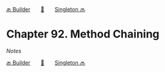 [🔙 Builder][previous-chapter]&nbsp;&nbsp;&nbsp;&nbsp;&nbsp;&nbsp;&nbsp;[🏡][readme]&nbsp;&nbsp;&nbsp;&nbsp;&nbsp;&nbsp;&nbsp;[Singleton 🔜][upcoming-chapter]

# Chapter 92. Method Chaining

_Notes_

[🔙 Builder][previous-chapter]&nbsp;&nbsp;&nbsp;&nbsp;&nbsp;&nbsp;&nbsp;[🏡][readme]&nbsp;&nbsp;&nbsp;&nbsp;&nbsp;&nbsp;&nbsp;[Singleton 🔜][upcoming-chapter]

[readme]: README.md
[previous-chapter]: ch091-builder.md
[upcoming-chapter]: ch093-singleton.md